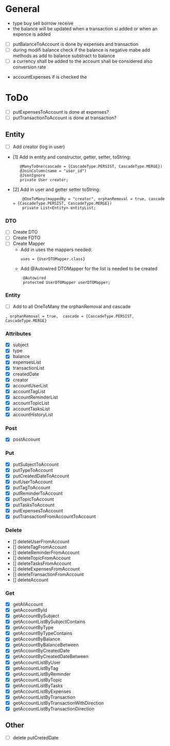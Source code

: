 # General

- type buy sell borrow receive
- the balance will be updated when a transaction si added or when an expence is added
- [ ] putBalanceToAccount is done by expenses and transaction
- [ ] during modifi balance check if the balance is negative mabe add methods as add to balance substract to balance
- [ ] a currency shall be added to the account shall be considered also conversion rate
- accountExpenses if is checked the

# ToDo

- [ ] putExpensesToAccount is done at expenses?
- [ ] putTransactionToAccount is done at transaction?

## Entity

- [ ] Add creator (log in user)
- [1] Add in entity and constructor, getter, setter, toString:
   ```
      @ManyToOne(cascade = {CascadeType.PERSIST, CascadeType.MERGE})
      @JoinColumn(name = "user_id")
      @JsonIgnore
      private User creator;
  ```
- [2] Add in user and getter setter toString:
  ```
      @OneToMany(mappedBy = "creator", orphanRemoval = true, cascade = {CascadeType.PERSIST, CascadeType.MERGE})
      private List<Entity> entityList;
  ```

### DTO

- [ ] Create DTO
- [ ] Create FDTO
- [ ] Create Mapper
    - Add in uses the mappers needed:
      ```
      uses = {UserDTOMapper.class}
      ```
    - Add @Autowired DTOMapper for the list is needed to be created
      ```
       @Autowired
       protected UserDTOMapper userDTOMapper;
      ```

### Entity

- [ ] Add to all OneToMany the orphanRemoval and cascade

```
, orphanRemoval = true,  cascade = {CascadeType.PERSIST, CascadeType.MERGE}
```

### Attributes

- [x] subject
- [x] type
- [x] balance
- [x] expensesList
- [x] transactionList
- [x] createdDate
- [x] creator
- [x] accountUserList
- [x] accountTagList
- [x] accountReminderList
- [x] accountTopicList
- [x] accountTasksList
- [x] accountHistoryList

### Post

- [x] postAccount

### Put

- [x] putSubjectToAccount
- [x] putTypeToAccount
- [x] putCreatedDateToAccount
- [x] putUserToAccount
- [x] putTagToAccount
- [x] putReminderToAccount
- [x] putTopicToAccount
- [x] putTasksToAccount
- [x] putExpensesToAccount
- [x] putTransactionFromAccountToAccount

### Delete

- [] deleteUserFromAccount
- [] deleteTagFromAccount
- [] deleteReminderFromAccount
- [] deleteTopicFromAccount
- [] deleteTasksFromAccount
- [] deleteExpensesFromAccount
- [] deleteTransactionFromAccount
- [] deleteAccount

### Get

- [x] getAllAccount
- [x] getAccountById
- [x] getAccountBySubject
- [x] getAccountListBySubjectContains
- [x] getAccountByType
- [x] getAccountByTypeContains
- [x] getAccountByBalance
- [x] getAccountByBalanceBetween
- [x] getAccountByCreatedDate
- [x] getAccountByCreatedDateBetween
- [x] getAccountListByUser
- [x] getAccountListByTag
- [x] getAccountListByReminder
- [x] getAccountListByTopic
- [x] getAccountListByTasks
- [x] getAccountListByExpenses
- [x] getAccountListByTransaction
- [x] getAccountListByTransactionWithDirection
- [x] getAccountListByTransactionDirection

## Other

- [ ] delete putCretedDate